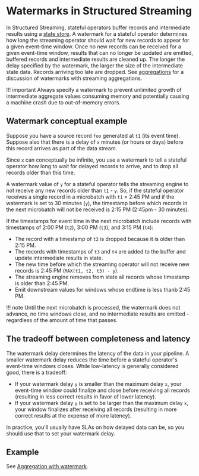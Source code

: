 # Watermarks in Structured Streaming

In Structured Streaming, stateful operators buffer records and intermediate results using a [state store](../stream_options/state_stores.md). A watermark for a stateful operator determines how long the streaming operator should wait for new records to appear for a given event-time window. Once no new records can be received for a given event-time window, results that can no longer be updated are emitted, buffered records and intermediate results are cleaned up. The longer the delay specified by the watermark, the larger the size of the intermediate state data. Records arriving too late are dropped. See [aggregations](../stateful/aggregation.md) for a discussion of watermarks with streaming aggregations.

!!! important
    Always specify a watermark to prevent unlimited growth of intermediate aggregate values consuming memory and potentially causing a machine crash due to out-of-memory errors.

## Watermark conceptual example

Suppose you have a source record `foo` generated at `t1` (its event time). Suppose also that there is a delay of `x` minutes (or hours or days) before this record arrives as part of the data stream.

Since `x` can conceptually be infinite, you use a watermark to tell a stateful operator how long to wait for delayed records to arrive, and to drop all records older than this time. 

A watermark value of `y` for a stateful operator tells the streaming engine to not receive any new records older than `t1` - `y`. So, if the stateful operator receives a single record in a microbatch with `t1` = 2:45 PM and if the watermark is set to 30 minutes (`y`), the timestamp before which records in the next microbatch will not be received is 2:15 PM (2:45pm - 30 minutes).

If the timestamps for event time in the next microbatch include records with timestamps of 2:00 PM (`t2`), 3:00 PM (`t3`), and 3:15 PM (`t4`):

- The record with a timestamp of `t2` is dropped because it is older than 2:15 PM.
- The records with timestamps of `t3` and `t4` are added to the buffer and update intermediate results in state.
- The new time before which the streaming operator will not receive new records is 2:45 PM (`MAX(t1, t2, t3) - y`).
- The streaming engine removes from state all records whose timestamp is older than 2:45 PM.
- Emit downstream values for windows whose endtime is less thanb 2:45 PM.

!!! note
    Until the next microbatch is processed, the watermark does not advance, no time windows close, and no intermediate results are emitted - regardless of the amount of time that passes.

## The tradeoff between completeness and latency

The watermark delay determines the latency of the data in your pipeline. A smaller watermark delay reduces the time before a stateful operator's event-time windows closes. While low-latency is generally considered good, there is a tradeoff:

- If your watermark delay `y` is smaller than the maximum delay `x`, your event-time window could finalize and close before receiving all records (resulting in less correct results in favor of lower latency). 
- If your watermark delay `y` is set to be larger than the maximum delay `x`, your window finalizes after receiving all records (resulting in more correct results at the expense of more latency). 

In practice, you'll usually have SLAs on how delayed data can be, so you should use that to set your watermark delay.

## Example

See [Aggregation with watermark](../../examples/aggregation-with-watermark.md).
